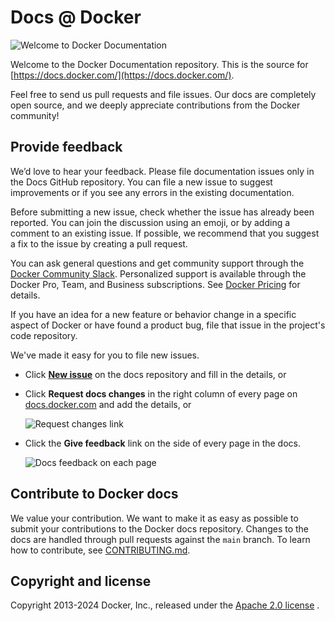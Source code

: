 # Docs @ Docker

<img src="static/assets/images/docker-docs.png" alt="Welcome to Docker Documentation" style="max-width: 50%;">

Welcome to the Docker Documentation repository. This is the source for
[https://docs.docker.com/](https://docs.docker.com/).

Feel free to send us pull requests and file issues. Our docs are completely
open source, and we deeply appreciate contributions from the Docker community!

## Provide feedback

We’d love to hear your feedback. Please file documentation issues only in the
Docs GitHub repository. You can file a new issue to suggest improvements or if
you see any errors in the existing documentation.

Before submitting a new issue, check whether the issue has already been
reported. You can join the discussion using an emoji, or by adding a comment to
an existing issue. If possible, we recommend that you suggest a fix to the issue
by creating a pull request.

You can ask general questions and get community support through the [Docker
Community Slack](https://dockr.ly/comm-slack). Personalized support is available
through the Docker Pro, Team, and Business subscriptions. See [Docker
Pricing](https://www.docker.com/pricing) for details.

If you have an idea for a new feature or behavior change in a specific aspect of
Docker or have found a product bug, file that issue in the project's code
repository.

We've made it easy for you to file new issues.

- Click **[New issue](https://github.com/docker/docs/issues/new)** on the docs repository and fill in the details, or
- Click **Request docs changes** in the right column of every page on
  [docs.docker.com](https://docs.docker.com/) and add the details, or

  ![Request changes link](/static/assets/images/docs-site-feedback.png)

- Click the **Give feedback** link on the side of every page in the docs.

  ![Docs feedback on each page](/static/assets/images/feedback-widget.png)

## Contribute to Docker docs

We value your contribution. We want to make it as easy as possible to submit
your contributions to the Docker docs repository. Changes to the docs are
handled through pull requests against the `main` branch. To learn how to
contribute, see [CONTRIBUTING.md](CONTRIBUTING.md).

## Copyright and license

Copyright 2013-2024 Docker, Inc., released under the <a href="https://github.com/docker/docs/blob/main/LICENSE">Apache 2.0 license</a> .

